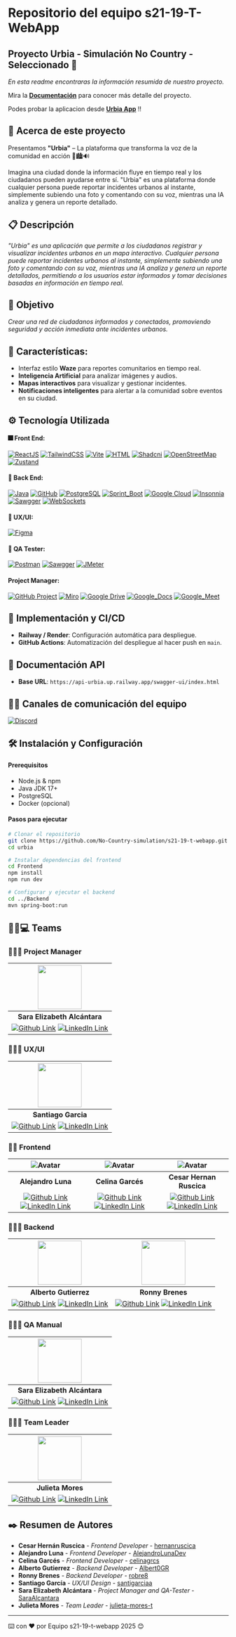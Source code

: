 # Repositorio del equipo s21-19-T-WebApp

## Proyecto Urbia - Simulación No Country - Seleccionado 🚀

_En esta readme encontraras la información resumida de nuestro proyecto._

Mira la **[Documentación](https://github.com/No-Country-simulation/s21-19-t-webapp/wiki)** para conocer más detalle del proyecto.

Podes probar la aplicacion desde **[Urbia App](https://urbia.onrender.com/)** !!

## 📃 Acerca de este proyecto 

Presentamos **"Urbia"** – La plataforma que transforma la voz de la comunidad en acción 🚀🏙️🔊

Imagina una ciudad donde la información fluye en tiempo real y los ciudadanos pueden ayudarse entre sí. "Urbia" es una plataforma donde cualquier persona puede reportar incidentes urbanos al instante, simplemente subiendo una foto y comentando con su voz, mientras una IA analiza y genera un reporte detallado.

## 📋 Descripción 

_"Urbia" es una aplicación que permite a los ciudadanos registrar y visualizar incidentes urbanos en un mapa interactivo. Cualquier persona puede reportar incidentes urbanos al instante, simplemente subiendo una foto y comentando con su voz, mientras una IA analiza y genera un reporte detallados, permitiendo a los usuarios estar informados y tomar decisiones basadas en información en tiempo real._


## 🎯 Objetivo 

_Crear una red de ciudadanos informados y conectados, promoviendo seguridad y acción inmediata ante incidentes urbanos._

## 📍 Características:
- Interfaz estilo **Waze** para reportes comunitarios en tiempo real.
- **Inteligencia Artificial** para analizar imágenes y audios.
- **Mapas interactivos** para visualizar y gestionar incidentes.
- **Notificaciones inteligentes** para alertar a la comunidad sobre eventos en su ciudad.


## ⚙️ Tecnología Utilizada 

#### 🎆 Front End:

[![ReactJS](https://img.shields.io/badge/React_JS-Library-61DAFB?logo=react)](https://reactjs.org/)
[![TailwindCSS](https://img.shields.io/badge/TailwindCSS-CSS_Framework-06B6D4?logo=tailwindcss)](https://tailwindcss.com/)
[![Vite](https://img.shields.io/badge/Vite-Local_development_Server-646CFF?logo=vite)](https://vite.dev/)
[![HTML](https://img.shields.io/badge/HTML5-Lenguage-E34F26?logo=html5)](https://lenguajehtml.com/html/)
[![Shadcni](https://img.shields.io/badge/Shadcnui-Set_of_beautifully_designed-000000?logo=shadcnui)](https://ui.shadcn.com/)
[![OpenStreetMap](https://img.shields.io/badge/OpenStreetMap-Open_Map_Database-7EBC6F?logo=openstreetmap)](hhttps://www.openstreetmap.org/)
[![Zustand](https://img.shields.io/badge/Zustand-Library-646CFF)](https://zustand-demo.pmnd.rs/)
 
#### 🧰 Back End:

[![Java](https://img.shields.io/badge/Java-Programming_Language-000000?logo=openjdk)](https://www.java.com/es/)
[![GitHub](https://img.shields.io/badge/GitHub-Version_Control-181717?logo=github)](https://github.com/)
[![PostgreSQL](https://img.shields.io/badge/PostgreSQL-SGBD-4169E1?logo=postgresql&logoColor=white)](https://github.com/)
[![Sprint_Boot](https://img.shields.io/badge/Sprint_Boot-Java_Framework-6DB33F?logo=springboot)](https://www.php.net/manual/es/intro-whatis.php)
[![Google Cloud](https://img.shields.io/badge/Google_Cloud-Dependencia-4285F4?logo=googlecloud)](https://cloud.google.com/)
[![Insonnia](https://img.shields.io/badge/Insonnia-API_Client-4000BF?logo=insomnia)](https://insomnia.rest/download)
[![Sawgger](https://img.shields.io/badge/Sawgger-API_Documentation-85EA2D?logo=swagger)](https://swagger.io/)
[![WebSockets](https://img.shields.io/badge/WebSockets-Computer_Communications_Protocol-6DB33F)](https://developer.mozilla.org/en-US/docs/Web/API/WebSockets_API)

#### 🎨 UX/UI:

[![Figma](https://img.shields.io/badge/Figma-Design_UX/UI-F24E1E?logo=figma&logoColor=white)](https://www.figma.com/)

#### 🌠 QA Tester:

[![Postman](https://img.shields.io/badge/Postman-Testing-FF6C37?logo=postman)](https://www.postman.com/)
[![Sawgger](https://img.shields.io/badge/Sawgger-API_Documentation-85EA2D?logo=swagger)](https://swagger.io/)
[![JMeter](https://img.shields.io/badge/JMeter-Testing-D22128?logo=apachejmeter)](https://jmeter.apache.org/)

#### Project Manager:

[![GitHub Project](https://img.shields.io/badge/GitHub_Project-Project_Management-181717?logo=github)](https://docs.github.com/es/issues/planning-and-tracking-with-projects)
[![Miro](https://img.shields.io/badge/Miro-Team_Boards-050038?logo=miro)](https://miro.com/es/)
[![Google Drive](https://img.shields.io/badge/Google_Drive-Documentation-4285F4?logo=googledrive)](https://drive.google.com/)
[![Google_Docs](https://img.shields.io/badge/Google_Docs-Documentation-61DAFB?logo=googledocs&logoColor=white)](https://www.microsoft.com/en-gb/microsoft-365/powerpoint)
[![Google_Meet](https://img.shields.io/badge/Google_Meet-Real_time_Meetings-00897B?logo=googlemeet)](https://www.microsoft.com/en-gb/microsoft-365/powerpoint)

## 🚀 Implementación y CI/CD
- **Railway / Render**: Configuración automática para despliegue.
- **GitHub Actions**: Automatización del despliegue al hacer push en `main`.

## 📡 Documentación API
- **Base URL**: `https://api-urbia.up.railway.app/swagger-ui/index.html`

## 🤵‍♂️ Canales de comunicación del equipo
[![Discord](https://img.shields.io/badge/Discord-Comunication-5865F2?logo=discord)](https://discord.com/)


## 🛠 Instalación y Configuración

#### Prerequisitos
- Node.js & npm
- Java JDK 17+
- PostgreSQL
- Docker (opcional)

#### Pasos para ejecutar
```sh
# Clonar el repositorio
git clone https://github.com/No-Country-simulation/s21-19-t-webapp.git
cd urbia

# Instalar dependencias del frontend
cd Frontend
npm install
npm run dev

# Configurar y ejecutar el backend
cd ../Backend
mvn spring-boot:run
```

## 🤵‍♂️💻 Teams 

### 🙋🏾‍♀️ Project Manager 

| <img src="https://github.com/user-attachments/assets/17482a9c-bb6c-4e20-8d28-141ef5dae1f3" width="100" height="100" /> | 
|:-:|
| **Sara Elizabeth Alcántara** |
| [![Github Link](https://img.shields.io/badge/github-%23121011.svg?&style=for-the-badge&logo=github&logoColor=white 'Github Link')](https://github.com/SaraAlcantara) [![LinkedIn Link](https://img.shields.io/badge/linkedin%20-%230077B5.svg?&style=for-the-badge&logo=linkedin&logoColor=white 'LinkedIn Link')](https://www.linkedin.com/in/sara-e-alcantara-r/) |

### 👨🏽‍🎨 UX/UI

| <img src="https://github.com/user-attachments/assets/9f570c89-25e0-4a78-a8a6-4465a9634948" width="100" height="100" /> | 
|:-:|
| **Santiago Garcia** |
| [![Github Link](https://img.shields.io/badge/github-%23121011.svg?&style=for-the-badge&logo=github&logoColor=white 'Github Link')](https://github.com/santigarciaa) [![LinkedIn Link](https://img.shields.io/badge/linkedin%20-%230077B5.svg?&style=for-the-badge&logo=linkedin&logoColor=white 'LinkedIn Link')]() |

### 🧑‍💻 Frontend 

| ![Avatar](https://avatars.githubusercontent.com/u/135073545?s=96&v=4) | ![Avatar](https://avatars.githubusercontent.com/u/125300652?s=96&v=4) | ![Avatar](https://avatars.githubusercontent.com/u/47112525?s=96&v=4) |
|:-:|:-:|:-:|
| **Alejandro Luna** | **Celina Garcés** | **Cesar Hernan Ruscica** |
| [![Github Link](https://img.shields.io/badge/github-%23121011.svg?&style=for-the-badge&logo=github&logoColor=white 'Github Link')](https://github.com/AlejandroLunaDev) [![LinkedIn Link](https://img.shields.io/badge/linkedin%20-%230077B5.svg?&style=for-the-badge&logo=linkedin&logoColor=white 'LinkedIn Link')]() | [![Github Link](https://img.shields.io/badge/github-%23121011.svg?&style=for-the-badge&logo=github&logoColor=white 'Github Link')](https://github.com/celinagrcs) [![LinkedIn Link](https://img.shields.io/badge/linkedin%20-%230077B5.svg?&style=for-the-badge&logo=linkedin&logoColor=white 'LinkedIn Link')]() | [![Github Link](https://img.shields.io/badge/github-%23121011.svg?&style=for-the-badge&logo=github&logoColor=white 'Github Link')](https://github.com/hernanruscica) [![LinkedIn Link](https://img.shields.io/badge/linkedin%20-%230077B5.svg?&style=for-the-badge&logo=linkedin&logoColor=white 'LinkedIn Link')]() |

### 👨🏽‍💻 Backend 

| <img src="https://github.com/user-attachments/assets/182edd84-dda3-449c-8d17-0304fe92b842" width="100" height="100" /> | <img src="https://github.com/user-attachments/assets/bfbcccf4-6a40-4aa1-a4e1-e013e3677ea8" width="100" height="100" /> |
|:-:|:-:|
| **Alberto Gutierrez** | **Ronny Brenes** |
| [![Github Link](https://img.shields.io/badge/github-%23121011.svg?&style=for-the-badge&logo=github&logoColor=white 'Github Link')](https://github.com/Albert0GR) [![LinkedIn Link](https://img.shields.io/badge/linkedin%20-%230077B5.svg?&style=for-the-badge&logo=linkedin&logoColor=white 'LinkedIn Link')]() | [![Github Link](https://img.shields.io/badge/github-%23121011.svg?&style=for-the-badge&logo=github&logoColor=white 'Github Link')](https://github.com/robre8) [![LinkedIn Link](https://img.shields.io/badge/linkedin%20-%230077B5.svg?&style=for-the-badge&logo=linkedin&logoColor=white 'LinkedIn Link')]() |

### 👩🏽‍💻 QA Manual 

| <img src="https://github.com/user-attachments/assets/17482a9c-bb6c-4e20-8d28-141ef5dae1f3" width="100" height="100" /> |
|:-:|
| **Sara Elizabeth Alcántara** |
| [![Github Link](https://img.shields.io/badge/github-%23121011.svg?&style=for-the-badge&logo=github&logoColor=white 'Github Link')](https://github.com/SaraAlcantara) [![LinkedIn Link](https://img.shields.io/badge/linkedin%20-%230077B5.svg?&style=for-the-badge&logo=linkedin&logoColor=white 'LinkedIn Link')](https://www.linkedin.com/in/sara-e-alcantara-r/) |

### 👩🏻‍🏫 Team Leader

| <img src="https://github.com/user-attachments/assets/27f20a87-3fc2-455d-b90d-b2e7a8ded9ff" width="100" height="100" /> |
|:-:|
| **Julieta Mores** |
| [![Github Link](https://img.shields.io/badge/github-%23121011.svg?&style=for-the-badge&logo=github&logoColor=white 'Github Link')](https://github.com/julieta-mores-t) [![LinkedIn Link](https://img.shields.io/badge/linkedin%20-%230077B5.svg?&style=for-the-badge&logo=linkedin&logoColor=white 'LinkedIn Link')](https://www.linkedin.com/in/julieta-mores/) |

## ✒️ Resumen de Autores 

* **Cesar Hernán Ruscica** - *Frontend Developer* - [hernanruscica](https://github.com/hernanruscica)
* **Alejandro Luna** - *Frontend Developer* - [AlejandroLunaDev](https://github.com/AlejandroLunaDev)
* **Celina Garcés** - *Frontend Developer* - [celinagrcs](https://github.com/celinagrcs)
* **Alberto Gutierrez** - *Backend Developer* - [Albert0GR](https://github.com/Albert0GR)
* **Ronny Brenes** - *Backend Developer* - [robre8](https://github.com/robre8)
* **Santiago García** - *UX/UI Design* - [santigarciaa](https://github.com/santigarciaa)
* **Sara Elizabeth Alcántara** - *Project Manager and QA-Tester* - [SaraAlcantara](https://github.com/SaraAlcantara)
* **Julieta Mores** - *Team Leader* - [julieta-mores-t](https://github.com/julieta-mores-t)
    
---
⌨️ con ❤️ por Equipo s21-19-t-webapp 2025 😊

